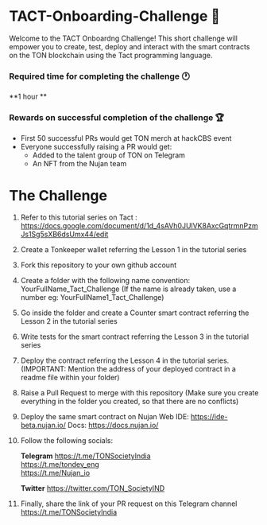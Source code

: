 # TACT-Onboarding-Challenge 🚀

Welcome to the TACT Onboardng Challenge! This short challenge will empower you to create, test, deploy and interact with the smart contracts on the TON blockchain using the Tact programming language. 

### Required time for completing the challenge 🕐

**1 hour 
**
### Rewards on successful completion of the challenge 🏆

- First 50 successful PRs would get TON merch at hackCBS event
- Everyone successfully raising a PR would get:
    - Added to the talent group of TON on Telegram
    - An NFT from the Nujan team
 
# The Challenge

1. Refer to this tutorial series on Tact : https://docs.google.com/document/d/1d_4sAVh0JUlVK8AxcGqtrmnPzmJs1Sg5sXB6dsUmx44/edit
2. Create a Tonkeeper wallet referring the Lesson 1 in the tutorial series
3. Fork this repository to your own github account
4. Create a folder with the following name convention:
    YourFullName_Tact_Challenge (If the name is already taken, use a number eg: YourFullName1_Tact_Challenge)
5. Go inside the folder and create a Counter smart contract referring the Lesson 2 in the tutorial series
6. Write tests for the smart contract referring the Lesson 3 in the tutorial series
7. Deploy the contract referring the Lesson 4 in the tutorial series. (IMPORTANT: Mention the address of your deployed contract in a readme file within your folder)
8. Raise a Pull Request to merge with this repository (Make sure you create everything in the folder you created, so that there are no conflicts)
9. Deploy the same smart contract on Nujan Web IDE:
   https://ide-beta.nujan.io/
   Docs: https://docs.nujan.io/
10. Follow the following socials:

    **Telegram**
    https://t.me/TONSocietyIndia <br>
    https://t.me/tondev_eng <br>
    https://t.me/Nujan_io <br>

    **Twitter**
    https://twitter.com/TON_SocietyIND

11. Finally, share the link of your PR request on this Telegram channel https://t.me/TONSocietyIndia
